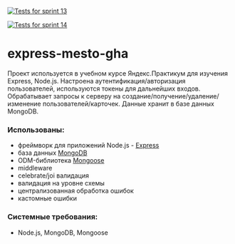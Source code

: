 [![Tests for sprint 13](https://github.com/alexey-saharov/express-mesto-gha/actions/workflows/tests-13-sprint.yml/badge.svg)](https://github.com/alexey-saharov/express-mesto-gha/actions/workflows/tests-13-sprint.yml)

[![Tests for sprint 14](https://github.com/alexey-saharov/express-mesto-gha/actions/workflows/tests-14-sprint.yml/badge.svg)](https://github.com/alexey-saharov/express-mesto-gha/actions/workflows/tests-14-sprint.yml)

# express-mesto-gha

Проект используется в учебном курсе Яндекс.Практикум для изучения Express, Node.js.
Настроена аутентификация/авторизация пользователей, используются токены для дальнейших входов.
Обрабатывает запросы к серверу на создание/получение/удаление/изменение пользователей/карточек.
Данные хранит в базе данных MongoDB.

### Использованы:

* фреймворк для приложений Node.js - [Express](https://expressjs.com/)
* база данных [MongoDB](https://www.mongodb.com/)
* ODM-библиотека [Mongoose](https://mongoosejs.com/)
* middleware
* celebrate/joi валидация
* валидация на уровне схемы
* централизованная обработка ошибок
* кастомные ошибки

### Системные требования:
* Node.js, MongoDB, Mongoose
